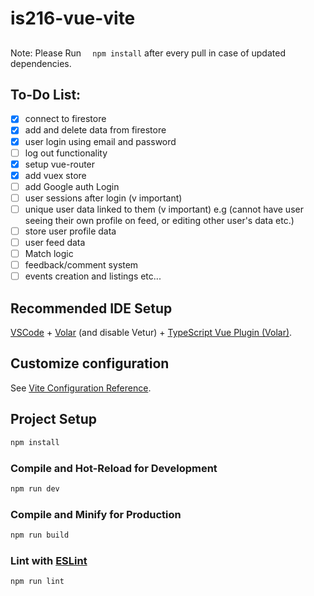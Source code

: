 # is216-vue-vite
##
Note: Please Run ``` 
npm install``` after every pull in case of updated dependencies.
## To-Do List:
- [x] connect to firestore
- [x] add and delete data from firestore
- [x] user login using email and password
- [ ] log out functionality
- [x] setup vue-router
- [x] add vuex store
- [ ] add Google auth Login
- [ ] user sessions after login (v important)
- [ ] unique user data linked to them (v important) e.g (cannot have user seeing their own profile on feed, or editing other user's data etc.)
- [ ] store user profile data
- [ ] user feed data
- [ ] Match logic
- [ ] feedback/comment system
- [ ] events creation and listings
etc...

## Recommended IDE Setup

[VSCode](https://code.visualstudio.com/) + [Volar](https://marketplace.visualstudio.com/items?itemName=Vue.volar) (and disable Vetur) + [TypeScript Vue Plugin (Volar)](https://marketplace.visualstudio.com/items?itemName=Vue.vscode-typescript-vue-plugin).

## Customize configuration

See [Vite Configuration Reference](https://vitejs.dev/config/).

## Project Setup

```sh
npm install
```

### Compile and Hot-Reload for Development

```sh
npm run dev
```

### Compile and Minify for Production

```sh
npm run build
```

### Lint with [ESLint](https://eslint.org/)

```sh
npm run lint
```
